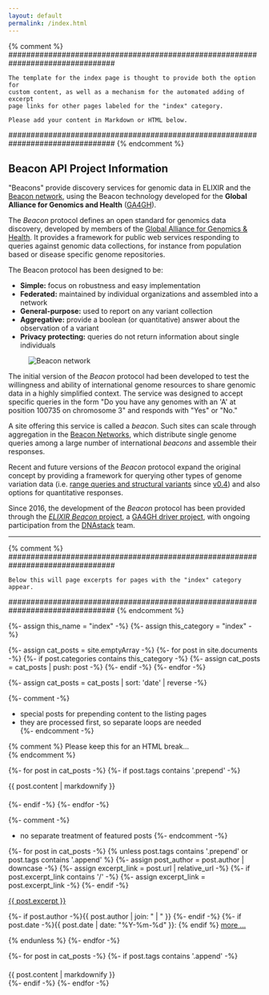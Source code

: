 ```yaml
---
layout: default
permalink: /index.html
---
```


{% comment %}
################################################################################
	
	The template for the index page is thought to provide both the option for
	custom content, as well as a mechanism for the automated adding of excerpt
	page links for other pages labeled for the "index" category.
	
	Please add your content in Markdown or HTML below.

################################################################################
{% endcomment %}


## Beacon API Project Information

"Beacons" provide discovery services for genomic data in ELIXIR and the 
[Beacon network](http://beacon-network.org), using the Beacon technology 
developed for the __Global Alliance for Genomics and Health__ 
([GA4GH](https://www.ga4gh.org/)).

The _Beacon_ protocol defines an open standard for genomics data discovery, 
developed by members of the 
[Global Alliance for Genomics &amp; Health](http://genomicsandhealth.org).
It provides a framework for public web services responding to queries against
genomic data collections, for instance from population based or disease specific
genome repositories.

<!--more-->

The Beacon protocol has been designed to be:

* **Simple:** focus on robustness and easy implementation
* **Federated:** maintained by individual organizations and assembled into a network
* **General-purpose:** used to report on any variant collection
* **Aggregative:** provide a boolean (or quantitative) answer about the observation of a variant
* **Privacy protecting:** queries do not return information about single individuals

<figure>
<img src="/assets/img/beacon-discovery.png" alt="Beacon network"/>
</figure>

The initial version of the _Beacon_ protocol had been developed to test the 
willingness and ability of international genome resources to share genomic data 
in a highly simplified context. The service was designed to accept specific 
queries in the form "Do you have any genomes with an 'A' at position 100735 on 
chromosome 3" and responds with "Yes" or "No."

A site offering this service is called a _beacon_. Such sites can scale through 
aggregation in the [Beacon Networks](/categories/network.html), which distribute
single genome queries among a large number of international _beacons_ and
assemble their responses.

Recent and future versions of the _Beacon_ protocol expand the original concept
by providing a framework for querying other types of genome variation data
(i.e. [range queries and structural variants](/howto/range-queries.html) since 
[v0.4](/specification/release-v0.4.html)) and also options for quantitative
responses.

Since 2016, the development of the _Beacon_ protocol has been provided through 
the [_ELIXIR Beacon_ project](https://www.elixir-europe.org/about-us/implementation-studies/beacons),
a [GA4GH driver project](https://www.ga4gh.org/howwework/driver-projects.html),
with ongoing participation from the  [DNAstack](https://dnastack.com) team.

----

{% comment %}
################################################################################

	Below this will page excerpts for pages with the "index" category appear.

################################################################################
{% endcomment %}

{%- assign this_name = "index" -%}
{%- assign this_category = "index" -%}

{%- assign cat_posts = site.emptyArray -%}
{%- for post in site.documents -%}
  {%- if post.categories contains this_category -%}
    {%- assign cat_posts = cat_posts | push: post -%}
  {%- endif -%}
{%- endfor -%}

{%- assign cat_posts = cat_posts | sort: 'date' | reverse -%}

{%- comment -%}
  * special posts for prepending content to the listing pages
  * they are processed first, so separate loops are needed  
{%- endcomment -%}

{% comment %}
	Please keep this for an HTML break...	
{% endcomment %}

{%- for post in cat_posts -%}
  {%- if post.tags contains '.prepend' -%}
<div style="margin-bottom: 20px;">
{{ post.content | markdownify }}
</div>
  {%- endif -%}
{%- endfor -%}

{%- comment -%}
  * no separate treatment of featured posts
{%- endcomment -%}

{%- for post in cat_posts -%}
  {% unless post.tags contains '.prepend' or post.tags contains '.append' %} 
    {%- assign post_author = post.author | downcase -%}
    {%- assign excerpt_link = post.url | relative_url -%}
    {%- if post.excerpt_link contains '/' -%}
      {%- assign excerpt_link = post.excerpt_link -%}
    {%- endif -%}
<div class="excerpt">
<a href="{{ excerpt_link }}">{{ post.excerpt }}</a>
  <p class="footnote">
    {%- if post.author -%}{{ post.author | join: " | " }}&nbsp;{%- endif -%}
    {%- if post.date -%}{{ post.date | date: "%Y-%m-%d" }}: {% endif %}
 <a href="{{ excerpt_link }}">more ...</a>
  </p>
</div>
  {% endunless %}  
{%- endfor -%}

{%- for post in cat_posts -%}
  {%- if post.tags contains '.append' -%}
<div style="margin-top: 20px;">
{{ post.content | markdownify }}
</div>
  {%- endif -%}
{%- endfor -%}

